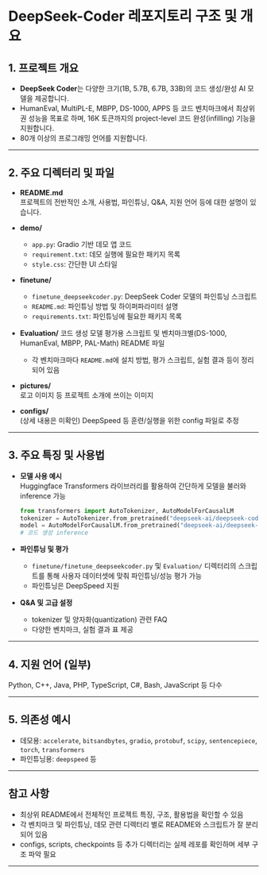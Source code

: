 # DeepSeek-Coder 레포지토리 구조 및 개요

## 1. 프로젝트 개요

- **DeepSeek Coder**는 다양한 크기(1B, 5.7B, 6.7B, 33B)의 코드 생성/완성 AI 모델을 제공합니다.
- HumanEval, MultiPL-E, MBPP, DS-1000, APPS 등 코드 벤치마크에서 최상위권 성능을 목표로 하며, 16K 토큰까지의 project-level 코드 완성(infilling) 기능을 지원합니다.
- 80개 이상의 프로그래밍 언어를 지원합니다.

---

## 2. 주요 디렉터리 및 파일

- **README.md**  
  프로젝트의 전반적인 소개, 사용법, 파인튜닝, Q&A, 지원 언어 등에 대한 설명이 있습니다.

- **demo/**
  - `app.py`: Gradio 기반 데모 앱 코드
  - `requirement.txt`: 데모 실행에 필요한 패키지 목록
  - `style.css`: 간단한 UI 스타일

- **finetune/**
  - `finetune_deepseekcoder.py`: DeepSeek Coder 모델의 파인튜닝 스크립트
  - `README.md`: 파인튜닝 방법 및 하이퍼파라미터 설명
  - `requirements.txt`: 파인튜닝에 필요한 패키지 목록

- **Evaluation/**
  코드 생성 모델 평가용 스크립트 및 벤치마크별(DS-1000, HumanEval, MBPP, PAL-Math) README 파일  
  - 각 벤치마크마다 `README.md`에 설치 방법, 평가 스크립트, 실험 결과 등이 정리되어 있음

- **pictures/**  
  로고 이미지 등 프로젝트 소개에 쓰이는 이미지

- **configs/**  
  (상세 내용은 미확인) DeepSpeed 등 훈련/실행을 위한 config 파일로 추정

---

## 3. 주요 특징 및 사용법

- **모델 사용 예시**  
  Huggingface Transformers 라이브러리를 활용하여 간단하게 모델을 불러와 inference 가능  
  ```python
  from transformers import AutoTokenizer, AutoModelForCausalLM
  tokenizer = AutoTokenizer.from_pretrained("deepseek-ai/deepseek-coder-6.7b-instruct", trust_remote_code=True)
  model = AutoModelForCausalLM.from_pretrained("deepseek-ai/deepseek-coder-6.7b-instruct", ...)
  # 코드 생성 inference
  ```

- **파인튜닝 및 평가**  
  - `finetune/finetune_deepseekcoder.py` 및 `Evaluation/` 디렉터리의 스크립트를 통해 사용자 데이터셋에 맞춰 파인튜닝/성능 평가 가능
  - 파인튜닝은 DeepSpeed 지원

- **Q&A 및 고급 설정**  
  - tokenizer 및 양자화(quantization) 관련 FAQ
  - 다양한 벤치마크, 실험 결과 표 제공

---

## 4. 지원 언어 (일부)

Python, C++, Java, PHP, TypeScript, C#, Bash, JavaScript 등 다수

---

## 5. 의존성 예시

- 데모용: `accelerate`, `bitsandbytes`, `gradio`, `protobuf`, `scipy`, `sentencepiece`, `torch`, `transformers`
- 파인튜닝용: `deepspeed` 등

---

## 참고 사항

- 최상위 README에서 전체적인 프로젝트 특징, 구조, 활용법을 확인할 수 있음
- 각 벤치마크 및 파인튜닝, 데모 관련 디렉터리 별로 README와 스크립트가 잘 분리되어 있음
- configs, scripts, checkpoints 등 추가 디렉터리는 실제 레포를 확인하며 세부 구조 파악 필요

---
